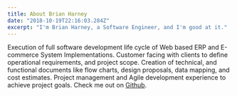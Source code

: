 ```yaml
---
title: About Brian Harney
date: "2018-10-19T22:16:03.284Z"
excerpt: "I'm Brian Harney, a Software Engineer, and I'm good at it."
---
```


Execution of full software development life cycle of Web based ERP and E-commerce System Implementations. Customer facing with clients to define operational requirements, and project scope. Creation of technical, and functional documents like flow charts, design proposals, data mapping, and cost estimates. Project management and Agile development experience to achieve project goals.
Check me out on [Github](https://github.com/bharney). 
